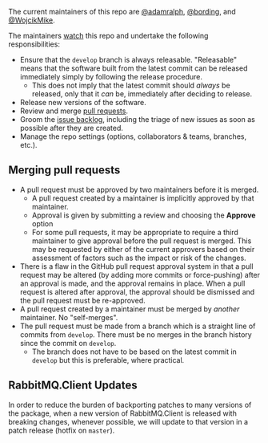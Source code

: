 The current maintainers of this repo are [@adamralph](https://github.com/adamralph), [@bording](https://github.com/bording), and [@WojcikMike](https://github.com/WojcikMike).

The maintainers [watch](https://github.com/Particular/NServiceBus.RabbitMQ/watchers) this repo and undertake the following responsibilities:

- Ensure that the `develop` branch is always releasable. "Releasable" means that the software built from the latest commit can be released immediately simply by following the release procedure.
  - This does not imply that the latest commit should *always* be released, only that it *can* be, immediately after deciding to release.
- Release new versions of the software.
- Review and merge [pull requests](https://github.com/Particular/NServiceBus.RabbitMQ/pulls).
- Groom the [issue backlog](https://github.com/Particular/NServiceBus.RabbitMQ/issues), including the triage of new issues as soon as possible after they are created.
- Manage the repo settings (options, collaborators & teams, branches, etc.).

## Merging pull requests

- A pull request must be approved by two maintainers before it is merged.
  - A pull request created by a maintainer is implicitly approved by that maintainer.
  - Approval is given by submitting a review and choosing the **Approve** option
  - For some pull requests, it may be appropriate to require a third maintainer to give approval before the pull request is merged. This may be requested by either of the current approvers based on their assessment of factors such as the impact or risk of the changes.
- There is a flaw in the GitHub pull request approval system in that a pull request may be altered (by adding more commits or force-pushing) after an approval is made, and the approval remains in place. When a pull request is altered after approval, the approval should be dismissed and the pull request must be re-approved.
- A pull request created by a maintainer must be merged by *another* maintainer. No "self-merges".
- The pull request must be made from a branch which is a straight line of commits from `develop`. There must be no merges in the branch history since the commit on `develop`.
  - The branch does not have to be based on the latest commit in `develop` but this is preferable, where practical.

## RabbitMQ.Client Updates

In order to reduce the burden of backporting patches to many versions of the package, when a new version of RabbitMQ.Client is released with breaking changes, whenever possible, we will update to that version in a patch release (hotfix on `master`).
